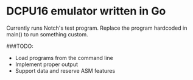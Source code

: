 DCPU16 emulator written in Go
=====

Currently runs Notch's test program. Replace the program hardcoded in main() to run something custom.

###TODO:
* Load programs from the command line
* Implement proper output
* Support data and reserve ASM features
